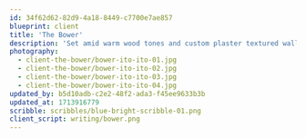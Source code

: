 ```yaml
---
id: 34f62d62-82d9-4a18-8449-c7700e7ae857
blueprint: client
title: 'The Bower'
description: 'Set amid warm wood tones and custom plaster textured walls, abundant plant life enlivens the interior spaces of this luxury apartment community in Burlingame. A lobby lounge area is framed by walls of cascading tropical foliage, aeroids and bromeliads that filter in sunlight while maintaining privacy. Freestanding terracotta planters of schefflera amate, unique dracaena and large-scale philodendrons in the lounge area offer thoughtful punctuations of greenery in the serene, neutral-hued surroundings.'
photography:
  - client-the-bower/bower-ito-ito-01.jpg
  - client-the-bower/bower-ito-ito-02.jpg
  - client-the-bower/bower-ito-ito-03.jpg
  - client-the-bower/bower-ito-ito-04.jpg
updated_by: b5d10adb-c2e2-48f2-ada3-f45ee9633b3b
updated_at: 1713916779
scribble: scribbles/blue-bright-scribble-01.png
client_script: writing/bower.png
---
```

